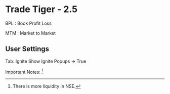 


# Trade Tiger - 2.5

BPL
: Book Profit Loss

MTM
: Market to Market

## User Settings
Tab: Ignite
Show Ignite Popups -> True

Important Notes: [^1]
[^1]: There is more liquidity in NSE.

<!--stackedit_data:
eyJoaXN0b3J5IjpbLTIxMTIwNDc2MTgsLTE3NDI2OTY1NDNdfQ
==
-->